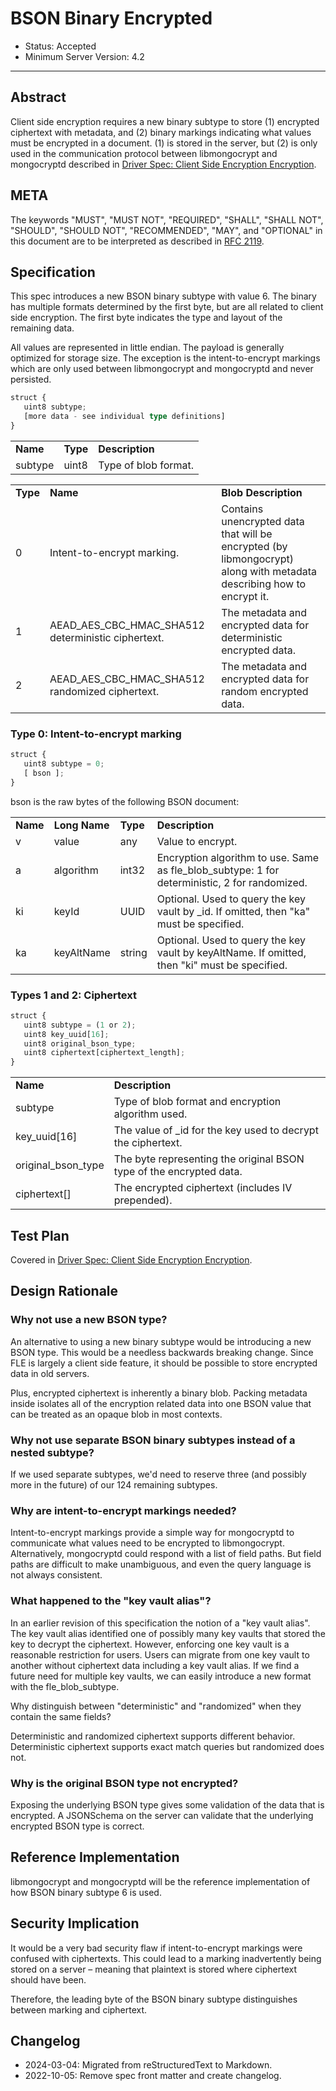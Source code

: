 # BSON Binary Encrypted

- Status: Accepted
- Minimum Server Version: 4.2

______________________________________________________________________

## Abstract

Client side encryption requires a new binary subtype to store (1) encrypted ciphertext with metadata, and (2) binary
markings indicating what values must be encrypted in a document. (1) is stored in the server, but (2) is only used in
the communication protocol between libmongocrypt and mongocryptd described in
[Driver Spec: Client Side Encryption Encryption](../client-side-encryption/client-side-encryption.md).

## META

The keywords "MUST", "MUST NOT", "REQUIRED", "SHALL", "SHALL NOT", "SHOULD", "SHOULD NOT", "RECOMMENDED", "MAY", and
"OPTIONAL" in this document are to be interpreted as described in [RFC 2119](https://www.ietf.org/rfc/rfc2119.txt).

## Specification

This spec introduces a new BSON binary subtype with value 6. The binary has multiple formats determined by the first
byte, but are all related to client side encryption. The first byte indicates the type and layout of the remaining data.

All values are represented in little endian. The payload is generally optimized for storage size. The exception is the
intent-to-encrypt markings which are only used between libmongocrypt and mongocryptd and never persisted.

```typescript
struct {
   uint8 subtype;
   [more data - see individual type definitions]
}
```

|          |          |                      |
| -------- | -------- | -------------------- |
| **Name** | **Type** | **Description**      |
| subtype  | uint8    | Type of blob format. |

|          |                                                    |                                                                                                                       |
| -------- | -------------------------------------------------- | --------------------------------------------------------------------------------------------------------------------- |
| **Type** | **Name**                                           | **Blob Description**                                                                                                  |
| 0        | Intent-to-encrypt marking.                         | Contains unencrypted data that will be encrypted (by libmongocrypt) along with metadata describing how to encrypt it. |
| 1        | AEAD_AES_CBC_HMAC_SHA512 deterministic ciphertext. | The metadata and encrypted data for deterministic encrypted data.                                                     |
| 2        | AEAD_AES_CBC_HMAC_SHA512 randomized ciphertext.    | The metadata and encrypted data for random encrypted data.                                                            |

### Type 0: Intent-to-encrypt marking

```typescript
struct {
   uint8 subtype = 0;
   [ bson ];
}
```

bson is the raw bytes of the following BSON document:

|          |               |          |                                                                                               |
| -------- | ------------- | -------- | --------------------------------------------------------------------------------------------- |
| **Name** | **Long Name** | **Type** | **Description**                                                                               |
| v        | value         | any      | Value to encrypt.                                                                             |
| a        | algorithm     | int32    | Encryption algorithm to use. Same as fle_blob_subtype: 1 for deterministic, 2 for randomized. |
| ki       | keyId         | UUID     | Optional. Used to query the key vault by \_id. If omitted, then "ka" must be specified.       |
| ka       | keyAltName    | string   | Optional. Used to query the key vault by keyAltName. If omitted, then "ki" must be specified. |

### Types 1 and 2: Ciphertext

```typescript
struct {
   uint8 subtype = (1 or 2);
   uint8 key_uuid[16];
   uint8 original_bson_type;
   uint8 ciphertext[ciphertext_length];
}
```

|                    |                                                                     |
| ------------------ | ------------------------------------------------------------------- |
| **Name**           | **Description**                                                     |
| subtype            | Type of blob format and encryption algorithm used.                  |
| key_uuid\[16\]     | The value of \_id for the key used to decrypt the ciphertext.       |
| original_bson_type | The byte representing the original BSON type of the encrypted data. |
| ciphertext\[\]     | The encrypted ciphertext (includes IV prepended).                   |

## Test Plan

Covered in [Driver Spec: Client Side Encryption Encryption](../client-side-encryption/client-side-encryption.md).

## Design Rationale

### Why not use a new BSON type?

An alternative to using a new binary subtype would be introducing a new BSON type. This would be a needless backwards
breaking change. Since FLE is largely a client side feature, it should be possible to store encrypted data in old
servers.

Plus, encrypted ciphertext is inherently a binary blob. Packing metadata inside isolates all of the encryption related
data into one BSON value that can be treated as an opaque blob in most contexts.

### Why not use separate BSON binary subtypes instead of a nested subtype?

If we used separate subtypes, we'd need to reserve three (and possibly more in the future) of our 124 remaining
subtypes.

<span id="intent-to-encrypt"></span>

### Why are intent-to-encrypt markings needed?

Intent-to-encrypt markings provide a simple way for mongocryptd to communicate what values need to be encrypted to
libmongocrypt. Alternatively, mongocryptd could respond with a list of field paths. But field paths are difficult to
make unambiguous, and even the query language is not always consistent.

### What happened to the "key vault alias"?

In an earlier revision of this specification the notion of a "key vault alias". The key vault alias identified one of
possibly many key vaults that stored the key to decrypt the ciphertext. However, enforcing one key vault is a reasonable
restriction for users. Users can migrate from one key vault to another without ciphertext data including a key vault
alias. If we find a future need for multiple key vaults, we can easily introduce a new format with the fle_blob_subtype.

Why distinguish between "deterministic" and "randomized" when they contain the same fields?

Deterministic and randomized ciphertext supports different behavior. Deterministic ciphertext supports exact match
queries but randomized does not.

### Why is the original BSON type not encrypted?

Exposing the underlying BSON type gives some validation of the data that is encrypted. A JSONSchema on the server can
validate that the underlying encrypted BSON type is correct.

## Reference Implementation

libmongocrypt and mongocryptd will be the reference implementation of how BSON binary subtype 6 is used.

## Security Implication

It would be a very bad security flaw if intent-to-encrypt markings were confused with ciphertexts. This could lead to a
marking inadvertently being stored on a server – meaning that plaintext is stored where ciphertext should have been.

Therefore, the leading byte of the BSON binary subtype distinguishes between marking and ciphertext.

## Changelog

- 2024-03-04: Migrated from reStructuredText to Markdown.
- 2022-10-05: Remove spec front matter and create changelog.
